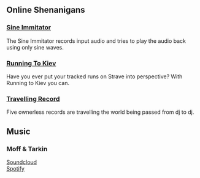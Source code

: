 ## Online Shenanigans

### [Sine Immitator](http://sinewave-fun.herokuapp.com/)
The Sine Immitator records input audio and tries to play the audio back using only sine waves. 

### [Running To Kiev](/pdf/sample_presentation.pdf)
Have you ever put your tracked runs on Strave into perspective? With Running to Kiev you can.

### [Travelling Record](http://travellingrecord.co/)
Five ownerless records are travelling the world being passed from dj to dj.  

## Music

### Moff & Tarkin
[Soundcloud](https://soundcloud.com/moffandtarkin)<br>
[Spotify](https://open.spotify.com/artist/4gBAMaygCgO0o0zDJNORYX?si=XfZx4JFYRPaGYqR3IjH4-Q)<br>
